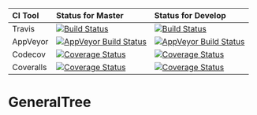 
| CI Tool        | Status for Master     | Status for Develop  |
|:---------------|:----------------------|:--------------------|
| Travis         |[![Build Status](https://travis-ci.org/abossenbroek/GeneralTree.svg?branch=master)](https://travis-ci.org/abossenbroek/GeneralTree) | [![Build Status](https://travis-ci.org/abossenbroek/GeneralTree.svg?branch=develop)](https://travis-ci.org/abossenbroek/GeneralTree) |
| AppVeyor       |[![AppVeyor Build Status](https://ci.appveyor.com/api/projects/status/github/abossenbroek/GeneralTree?branch=develop&svg=true)](https://ci.appveyor.com/project/abossenbroek/GeneralTree) | [![AppVeyor Build Status](https://ci.appveyor.com/api/projects/status/github/abossenbroek/GeneralTree?branch=master&svg=true)](https://ci.appveyor.com/project/abossenbroek/GeneralTree) |
| Codecov        |[![Coverage Status](https://img.shields.io/codecov/c/github/abossenbroek/GeneralTree/master.svg)](https://codecov.io/github/abossenbroek/GeneralTree?branch=master) | [![Coverage Status](https://img.shields.io/codecov/c/github/abossenbroek/GeneralTree/develop.svg)](https://codecov.io/github/abossenbroek/GeneralTree?branch=develop) |
| Coveralls     |[![Coverage Status](https://coveralls.io/repos/github/abossenbroek/GeneralTree/badge.svg?branch=develop)](https://coveralls.io/github/abossenbroek/GeneralTree?branch=develop) | [![Coverage Status](https://coveralls.io/repos/github/abossenbroek/GeneralTree/badge.svg?branch=master)](https://coveralls.io/github/abossenbroek/GeneralTree?branch=master) |


# GeneralTree
